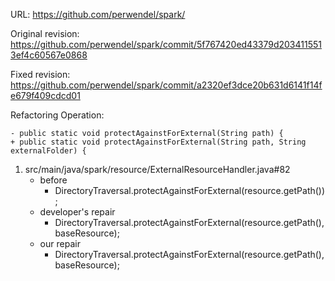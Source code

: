 URL: https://github.com/perwendel/spark/

Original revision: https://github.com/perwendel/spark/commit/5f767420ed43379d2034115513ef4c60567e0868

Fixed revision: https://github.com/perwendel/spark/commit/a2320ef3dce20b631d6141f14fe679f409cdcd01

Refactoring Operation:
```
- public static void protectAgainstForExternal(String path) {
+ public static void protectAgainstForExternal(String path, String externalFolder) {
```

1. src/main/java/spark/resource/ExternalResourceHandler.java#82
    - before
       - DirectoryTraversal.protectAgainstForExternal(resource.getPath());
    - developer's repair
       - DirectoryTraversal.protectAgainstForExternal(resource.getPath(), baseResource);
    - our repair 
       - DirectoryTraversal.protectAgainstForExternal(resource.getPath(), baseResource);
